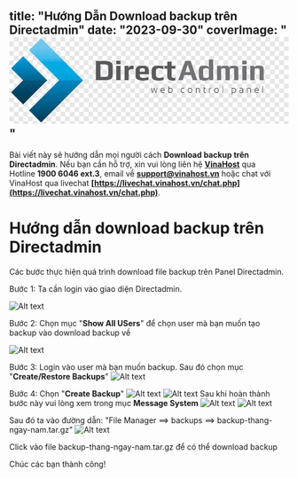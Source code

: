 title: "Hướng Dẫn Download backup trên Directadmin"
date: "2023-09-30"
coverImage: "![Alt text](images/Download-backup-directadmin-banner.png)"
---

Bài viết này sẽ hướng dẫn mọi người cách  **Download backup trên Directadmin**. Nếu bạn cần hỗ trợ, xin vui lòng liên hệ [**VinaHost**](https://blog.vinahost.vn/) qua Hotline **1900 6046 ext.3**, email về **support@vinahost.vn** hoặc chat với VinaHost qua livechat **[https://livechat.vinahost.vn/chat.php](https://livechat.vinahost.vn/chat.php)**.

# Hướng dẫn download backup trên Directadmin

Các bước thực hiện quá trình download file backup trên Panel Directadmin.

Bước 1: Ta cần login vào giao diện Directadmin.

 ![Alt text](Download-backup-directadmin-00.png)

Bước 2: Chọn mục "**Show All USers**" để chọn user mà bạn muốn tạo backup vào download backup về

![Alt text](Download-backup-directadmin-01.png)

Bước 3: Login vào user mà bạn muốn backup. Sau đó chọn mục "**Create/Restore Backups**"
![Alt text](Download-backup-directadmin-02.png)

Bước 4: Chọn "**Create Backup**"
![Alt text](Download-backup-directadmin-03.png)
![Alt text](Download-backup-directadmin-04.png)
Sau khi hoàn thành bước này vui lòng xem trong mục **Message System**
![Alt text](Download-backup-directadmin-05.png)
![Alt text](Download-backup-directadmin-06.png)

Sau đó ta vào đường dẫn: "File Manager ==> backups ==> backup-thang-ngay-nam.tar.gz"
![Alt text](Download-backup-directadmin-07.png)

Click vào file backup-thang-ngay-nam.tar.gz để có thể download backup

Chúc các bạn thành công!